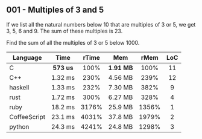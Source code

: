 001 - Multiples of 3 and 5
--------------------------

If we list all the natural numbers below 10 that are multiples of 3 or 5, we
get 3, 5, 6 and 9. The sum of these multiples is 23.

Find the sum of all the multiples of 3 or 5 below 1000.

Language | Time | rTime | Mem | rMem | LoC
--- | :---: | :---: | :---: | :---: | :---:
C | **573 us** | 100% | **1.91 MB** | 100% | 11
C++ | 1.32 ms | 230% | 4.56 MB | 239% | 12
haskell | 1.33 ms | 232% | 7.30 MB | 382% | 9
rust | 1.72 ms | 300% | 6.27 MB | 328% | 4
ruby | 18.2 ms | 3176% | 25.9 MB | 1356% | 1
CoffeeScript | 23.1 ms | 4031% | 37.8 MB | 1979% | 2
python | 24.3 ms | 4241% | 24.8 MB | 1298% | 3
